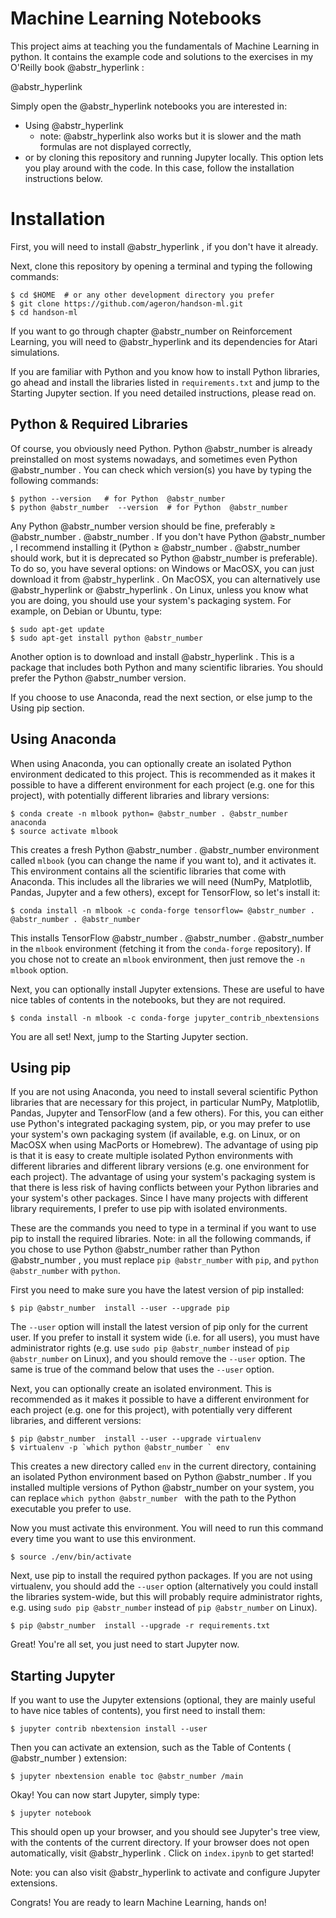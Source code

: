 # Machine Learning Notebooks

This project aims at teaching you the fundamentals of Machine Learning in python. It contains the example code and solutions to the exercises in my O'Reilly book @abstr_hyperlink :

@abstr_hyperlink 

Simply open the @abstr_hyperlink notebooks you are interested in:

  * Using @abstr_hyperlink 
    * note: @abstr_hyperlink also works but it is slower and the math formulas are not displayed correctly,
  * or by cloning this repository and running Jupyter locally. This option lets you play around with the code. In this case, follow the installation instructions below.



# Installation

First, you will need to install @abstr_hyperlink , if you don't have it already.

Next, clone this repository by opening a terminal and typing the following commands:
    
    
    $ cd $HOME  # or any other development directory you prefer
    $ git clone https://github.com/ageron/handson-ml.git
    $ cd handson-ml
    

If you want to go through chapter @abstr_number on Reinforcement Learning, you will need to @abstr_hyperlink and its dependencies for Atari simulations.

If you are familiar with Python and you know how to install Python libraries, go ahead and install the libraries listed in `requirements.txt` and jump to the Starting Jupyter section. If you need detailed instructions, please read on.

## Python & Required Libraries

Of course, you obviously need Python. Python @abstr_number is already preinstalled on most systems nowadays, and sometimes even Python @abstr_number . You can check which version(s) you have by typing the following commands:
    
    
    $ python --version   # for Python  @abstr_number 
    $ python @abstr_number  --version  # for Python  @abstr_number
    

Any Python @abstr_number version should be fine, preferably ≥ @abstr_number . @abstr_number . If you don't have Python @abstr_number , I recommend installing it (Python ≥ @abstr_number . @abstr_number should work, but it is deprecated so Python @abstr_number is preferable). To do so, you have several options: on Windows or MacOSX, you can just download it from @abstr_hyperlink . On MacOSX, you can alternatively use @abstr_hyperlink or @abstr_hyperlink . On Linux, unless you know what you are doing, you should use your system's packaging system. For example, on Debian or Ubuntu, type:
    
    
    $ sudo apt-get update
    $ sudo apt-get install python @abstr_number
    

Another option is to download and install @abstr_hyperlink . This is a package that includes both Python and many scientific libraries. You should prefer the Python @abstr_number version.

If you choose to use Anaconda, read the next section, or else jump to the Using pip section.

## Using Anaconda

When using Anaconda, you can optionally create an isolated Python environment dedicated to this project. This is recommended as it makes it possible to have a different environment for each project (e.g. one for this project), with potentially different libraries and library versions:
    
    
    $ conda create -n mlbook python= @abstr_number . @abstr_number  anaconda
    $ source activate mlbook
    

This creates a fresh Python @abstr_number . @abstr_number environment called `mlbook` (you can change the name if you want to), and it activates it. This environment contains all the scientific libraries that come with Anaconda. This includes all the libraries we will need (NumPy, Matplotlib, Pandas, Jupyter and a few others), except for TensorFlow, so let's install it:
    
    
    $ conda install -n mlbook -c conda-forge tensorflow= @abstr_number . @abstr_number . @abstr_number
    

This installs TensorFlow @abstr_number . @abstr_number . @abstr_number in the `mlbook` environment (fetching it from the `conda-forge` repository). If you chose not to create an `mlbook` environment, then just remove the `-n mlbook` option.

Next, you can optionally install Jupyter extensions. These are useful to have nice tables of contents in the notebooks, but they are not required.
    
    
    $ conda install -n mlbook -c conda-forge jupyter_contrib_nbextensions
    

You are all set! Next, jump to the Starting Jupyter section.

## Using pip

If you are not using Anaconda, you need to install several scientific Python libraries that are necessary for this project, in particular NumPy, Matplotlib, Pandas, Jupyter and TensorFlow (and a few others). For this, you can either use Python's integrated packaging system, pip, or you may prefer to use your system's own packaging system (if available, e.g. on Linux, or on MacOSX when using MacPorts or Homebrew). The advantage of using pip is that it is easy to create multiple isolated Python environments with different libraries and different library versions (e.g. one environment for each project). The advantage of using your system's packaging system is that there is less risk of having conflicts between your Python libraries and your system's other packages. Since I have many projects with different library requirements, I prefer to use pip with isolated environments.

These are the commands you need to type in a terminal if you want to use pip to install the required libraries. Note: in all the following commands, if you chose to use Python @abstr_number rather than Python @abstr_number , you must replace `pip @abstr_number` with `pip`, and `python @abstr_number` with `python`.

First you need to make sure you have the latest version of pip installed:
    
    
    $ pip @abstr_number  install --user --upgrade pip
    

The `--user` option will install the latest version of pip only for the current user. If you prefer to install it system wide (i.e. for all users), you must have administrator rights (e.g. use `sudo pip @abstr_number` instead of `pip @abstr_number` on Linux), and you should remove the `--user` option. The same is true of the command below that uses the `--user` option.

Next, you can optionally create an isolated environment. This is recommended as it makes it possible to have a different environment for each project (e.g. one for this project), with potentially very different libraries, and different versions:
    
    
    $ pip @abstr_number  install --user --upgrade virtualenv
    $ virtualenv -p `which python @abstr_number ` env
    

This creates a new directory called `env` in the current directory, containing an isolated Python environment based on Python @abstr_number . If you installed multiple versions of Python @abstr_number on your system, you can replace ``which python @abstr_number `` with the path to the Python executable you prefer to use.

Now you must activate this environment. You will need to run this command every time you want to use this environment.
    
    
    $ source ./env/bin/activate
    

Next, use pip to install the required python packages. If you are not using virtualenv, you should add the `--user` option (alternatively you could install the libraries system-wide, but this will probably require administrator rights, e.g. using `sudo pip @abstr_number` instead of `pip @abstr_number` on Linux).
    
    
    $ pip @abstr_number  install --upgrade -r requirements.txt
    

Great! You're all set, you just need to start Jupyter now.

## Starting Jupyter

If you want to use the Jupyter extensions (optional, they are mainly useful to have nice tables of contents), you first need to install them:
    
    
    $ jupyter contrib nbextension install --user
    

Then you can activate an extension, such as the Table of Contents ( @abstr_number ) extension:
    
    
    $ jupyter nbextension enable toc @abstr_number /main
    

Okay! You can now start Jupyter, simply type:
    
    
    $ jupyter notebook
    

This should open up your browser, and you should see Jupyter's tree view, with the contents of the current directory. If your browser does not open automatically, visit @abstr_hyperlink . Click on `index.ipynb` to get started!

Note: you can also visit @abstr_hyperlink to activate and configure Jupyter extensions.

Congrats! You are ready to learn Machine Learning, hands on!
